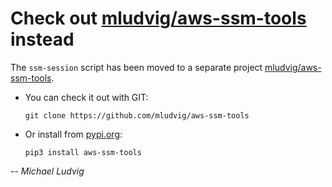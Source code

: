# Check out [mludvig/aws-ssm-tools](https://github.com/mludvig/aws-ssm-tools) instead

The `ssm-session` script has been moved to a separate project [mludvig/aws-ssm-tools](https://github.com/mludvig/aws-ssm-tools).

* You can check it out with GIT:

  `git clone https://github.com/mludvig/aws-ssm-tools`

* Or install from [pypi.org](https://pypi.org/project/aws-ssm-tools/):

  `pip3 install aws-ssm-tools`

-- *Michael Ludvig*

